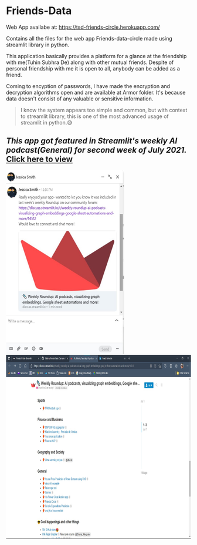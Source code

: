 # Friends-Data
Web App availabe at: https://tsd-friends-circle.herokuapp.com/

Contains all the files for the web app Friends-data-circle made using streamlit library in python.

This application basically provides a platform for a glance at the friendship with me(Tuhin Subhra De) along with other mutual friends.
Despite of personal friendship with me it is open to all, anybody can be added as a friend.

Coming to encyption of passwords, I have made the encryption and decryption algorithms open and are available at Armor folder. It's because data doesn't consist of any valuable or sensitive information.

>I know the system appears too simple and common, but with context to streamlit library, this is one of the most advanced usage of streamlit in python.😅

## _This app got featured in Streamlit's weekly AI podcast(General) for second week of July 2021._ [Click here to view](https://discuss.streamlit.io/t/weekly-roundup-ai-podcasts-visualizing-graph-embeddings-google-sheet-automations-and-more/14512)
<!--[Click here to view](https://discuss.streamlit.io/t/weekly-roundup-ai-podcasts-visualizing-graph-embeddings-google-sheet-automations-and-more/14512)-->


<img src="https://github.com/Gituhin/Friends-Data/blob/main/streamlit%20podcast/message%20Jessica-streamlit.jpg" height=500 width=320/>  <img src="https://github.com/Gituhin/Friends-Data/blob/main/streamlit%20podcast/friends-circle-podcasted.jpg" height=500 width=650/>
